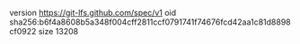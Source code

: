 version https://git-lfs.github.com/spec/v1
oid sha256:b6f4a8608b5a348f004cff2811ccf0791741f74676fcd42aa1c81d8898cf0922
size 13208
